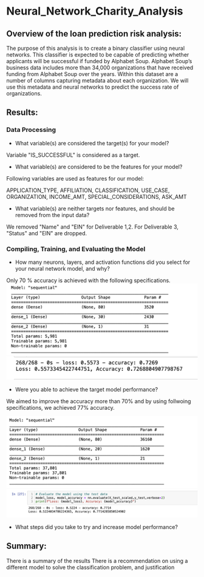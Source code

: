 # Neural_Network_Charity_Analysis

## Overview of the loan prediction risk analysis:

The purpose of this analysis is to create a binary classifier using neural networks. This classifier is expected to be capable of predicting whether applicants will be successful if funded by Alphabet Soup. Alphabet Soup’s business data includes more than 34,000 organizations that have received funding from Alphabet Soup over the years. Within this dataset are a number of columns capturing metadata about each organization. We will use this metadata and neural networks to predict the success rate of organizations. 
## Results:
### Data Processing
* What variable(s) are considered the target(s) for your model?

Variable "IS_SUCCESSFUL" is considered as a target.
* What variable(s) are considered to be the features for your model?

Following variables are used as features for our model:

APPLICATION_TYPE,   AFFILIATION,   CLASSIFICATION,   USE_CASE, ORGANIZATION, INCOME_AMT, SPECIAL_CONSIDERATIONS, ASK_AMT          
                      
   

* What variable(s) are neither targets nor features, and should be removed from the input data?

We removed "Name" and "EIN" for Deliverable 1,2. For Deliverable 3, "Status" and "EIN" are dropped.
### Compiling, Training, and Evaluating the Model
* How many neurons, layers, and activation functions did you select for your neural network model, and why?

Only 70 % accuracy is achieved with the following specifications.
![Model](https://github.com/FatimaJHussain/Neural_Network_Charity_Analysis/blob/main/model.png)
![Result](https://github.com/FatimaJHussain/Neural_Network_Charity_Analysis/blob/main/result.png)


* Were you able to achieve the target model performance?

We aimed to improve the accuracy more than 70% and by using follwoing specifications, we achieved 77% accuracy.

![Model-Optimization](https://github.com/FatimaJHussain/Neural_Network_Charity_Analysis/blob/main/optimization-model.png)
![Optimization-Results](https://github.com/FatimaJHussain/Neural_Network_Charity_Analysis/blob/main/optimization-results.png)

* What steps did you take to try and increase model performance?


## Summary:

There is a summary of the results 
There is a recommendation on using a different model to solve the classification problem, and justification 
